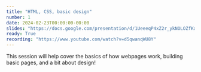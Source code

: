```yaml
---
title: "HTML, CSS, basic design"
number: 1
date: 2024-02-23T00:00:00-00:00
slides: "https://docs.google.com/presentation/d/1UeeeqP4xZ2r_ykNOLOZfKaOWVbhgrW9bHaAn81_3CGQ/edit?usp=sharing"
ready: True
recording: "https://www.youtube.com/watch?v=d5qwanqWU8Y"
---
```


This session will help cover the basics of how webpages work, building basic pages, and a bit about design!